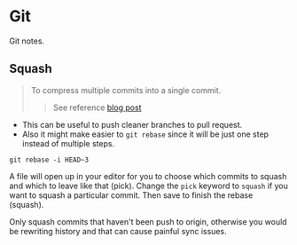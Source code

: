# Git

Git notes.

## Squash

> To compress multiple commits into a single commit.
> > See reference [blog post](https://ariejan.net/2011/07/05/git-squash-your-latests-commits-into-one/)

- This can be useful to push cleaner branches to pull request.
- Also it might make easier to `git rebase` since it will be just one step instead of multiple steps.

`git rebase -i HEAD~3`

A file will open up in your editor for you to choose which commits to squash and which to leave like that (pick). Change the `pick` keyword to `squash` if you want to squash a particular commit.
Then save to finish the rebase (squash).

Only squash commits that haven't been push to origin, otherwise you would be rewriting history and that can cause painful sync issues.
